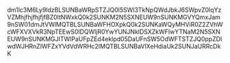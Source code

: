 dm1lc3M6Ly9ldzBLSUNBaWRpSTZJQ0l5SWl3TkNpQWdJbkJ6SWpvZ0lqYzVZMhjfhjfhjfjfBZ0ltNWxkQ0k2SUNKM2N5SXNEUW9nSUNKMGVYQmxJam9nSW01dmJtVWlMQTBLSUNBaWFHOXpkQ0k2SUNKaWQyMHViR0Z2ZVhWcWFXVXVkR3NpTEEwS0lDQWljR0YwYUNJNklDSXZkWFIwYTNaM2N5SXNEUW9nSUNKMGJITWlPaUFpZEd4eklpd05DaUFnSW5OdWFTSTZJQ0ppZDIwdWJHRnZlWFZxYVdVdWRHc2lMQTBLSUNBaVlXeHdiaUk2SUNJaURRcDkK
